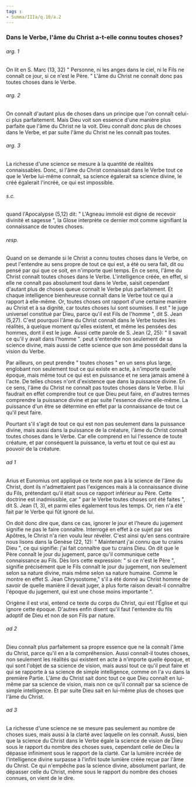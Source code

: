 ```yaml
---
tags : 
- Summa/IIIa/q.10/a.2
---
```


### Dans le Verbe, l'âme du Christ a-t-elle connu toutes choses?

###### arg. 1
On lit en S. Marc (13, 32) " Personne, ni les anges dans le ciel, ni le Fils ne connaît ce jour, si ce n'est le Père. " L'âme du Christ ne connaît donc pas toutes choses dans le Verbe. 

###### arg. 2
On connaît d'autant plus de choses dans un principe que l'on connaît celui-ci plus parfaitement. Mais Dieu voit son essence d'une manière plus parfaite que l'âme du Christ ne la voit. Dieu connaît donc plus de choses dans le Verbe, et par suite l'âme du Christ ne les connaît pas toutes. 

###### arg. 3
La richesse d'une science se mesure à la quantité de réalités connaissables. Donc, si l'âme du Christ connaissait dans le Verbe tout ce que le Verbe lui-même connaît, sa science égalerait sa science divine, le créé égalerait l'incréé, ce qui est impossible. 

###### s.c.
quand l'Apocalypse (5,12) dit: " L'Agneau immolé est digne de recevoir divinité et sagesse ", la Glose interprète ce dernier mot comme signifiant la connaissance de toutes choses. 

###### resp.
Quand on se demande si le Christ a connu toutes choses dans le Verbe, on peut l'entendre au sens propre de tout ce qui est, a été ou sera fait, dit ou pensé par qui que ce soit, en n'importe quel temps. En ce sens, l'âme du Christ connaît toutes choses dans le Verbe. L'intelligence créée, en effet, si elle ne connaît pas absolument tout dans le Verbe, saisit cependant d'autant plus de choses queue connaît le Verbe plus parfaitement. Et chaque intelligence bienheureuse connaît dans le Verbe tout ce qui a rapport à elle-même. Or, toutes choses ont rapport d'une certaine manière au Christ et à sa dignité, car toutes choses lui sont soumises. Il est " le juge universel constitué par Dieu, parce qu'il est Fils de l'homme ", dit S. Jean (5,27). C'est pourquoi l'âme du Christ connaît dans le Verbe toutes les réalités, à quelque moment qu'elles existent, et même les pensées des hommes, dont il est le juge. Aussi cette parole de S. Jean (2, 25): " Il savait ce qu'il y avait dans l'homme ". peut s'entendre non seulement de sa science divine, mais aussi de cette science que son âme possédait dans la vision du Verbe. 

Par ailleurs, on peut prendre " toutes choses " en un sens plus large, englobant non seulement tout ce qui existe en acte, à n'importe quelle époque, mais même tout ce qui est en puissance et ne sera jamais amené à l'acte. De telles choses n'ont d'existence que dans la puissance divine. En ce sens, l'âme du Christ ne connaît pas toutes choses dans le Verbe. Il lui faudrait en effet comprendre tout ce que Dieu peut faire, en d'autres termes comprendre la puissance divine et par suite l'essence divine elle-même. La puissance d'un être se détermine en effet par la connaissance de tout ce qu'il peut faire. 

Pourtant s'il s'agit de tout ce qui est non pas seulement dans la puissance divine, mais aussi dans la puissance de la créature, l'âme du Christ connaît toutes choses dans le Verbe. Car elle comprend en lui l'essence de toute créature, et par conséquent la puissance, la vertu et tout ce qui est au pouvoir de la créature. 

###### ad 1
Arius et Eunomius ont appliqué ce texte non pas à la science de l'âme du Christ, dont ils n'admettaient pas l'exigences mais à la connaissance divine du Fils, prétendant qu'il était sous ce rapport inférieur au Père. Cette doctrine est inadmissible, car " par le Verbe toutes choses ont été faites ", dit S. Jean (1, 3), et parmi elles également tous les temps. Or, rien n'a été fait par le Verbe qui fût ignoré de lui. 

On doit donc dire que, dans ce cas, ignorer le jour et l'heure du jugement signifie ne pas le faire connaître. Interrogé en effet à ce sujet par ses Apôtres, le Christ n'a rien voulu leur révéler. C'est ainsi qu'en sens contraire nous lisons dans la Genèse (22, 12): " Maintenant j'ai connu que tu crains Dieu ", ce qui signifie: j'ai fait connaître que tu crains Dieu. On dit que le Père connaît le jour du jugement, parce qu'il communique cette connaissance au Fils. Dès lors cette expression: " si ce n'est le Père ", signifie précisément que le Fils connaît le jour du jugement, non seulement selon sa nature divine, mais même selon sa nature humaine. Comme le montre en effet S. Jean Chrysostome," s'il a été donné au Christ homme de savoir de quelle manière il devait juger, à plus forte raison devait-il connaître l'époque du jugement, qui est une chose moins importante ". 

Origène il est vrai, entend ce texte du corps du Christ, qui est l’Église et qui ignore cette époque. D'autres enfin disent qu'il faut l'entendre du fils adoptif de Dieu et non de son Fils par nature. 

###### ad 2
Dieu connaît plus parfaitement sa propre essence que ne la connaît l'âme du Christ, parce qu'il en a la compréhension. Aussi connaît-il toutes choses, non seulement les réalités qui existent en acte à n'importe quelle époque, et qui sont l'objet de sa science de vision, mais aussi tout ce qu'il peut faire et qui se rapporte à sa science de simple intelligence, comme on l'a vu dans la première Partie. L'âme du Christ sait donc tout ce que Dieu connaît en lui-même par sa science de vision, mais non ce qu'il connaît par sa science de simple intelligence. Et par suite Dieu sait en lui-même plus de choses que l'âme du Christ. 

###### ad 3
La richesse d'une science ne se mesure pas seulement au nombre de choses sues, mais aussi à la clarté avec laquelle on les connaît. Aussi, bien que la science du Christ dans le Verbe égale la science de vision de Dieu sous le rapport du nombre des choses sues, cependant celle de Dieu la dépasse infiniment sous le rapport de la clarté. Car la lumière incréée de l'intelligence divine surpasse à l'infini toute lumière créée reçue par l'âme du Christ. Ce qui n'empêche pas la science divine, absolument parlant, de dépasser celle du Christ, même sous le rapport du nombre des choses connues, on vient de le dire. 

